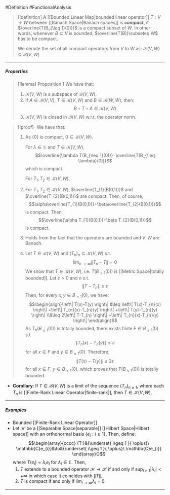 #Definition #FunctionalAnalysis 
>[!definition]
>A [[Bounded Linear Map|bounded linear operator]] $T: V \to W$ between [[Banach Space|Banach spaces]] is  ***compact***, if $\overline{T(B_{\leq 1}(0))}$ is a compact subset of $W$. In other words, whenever $B \subseteq V$ is bounded, $\overline{T(B)}\subseteq W$ has to be compact.
>
>We denote the set of all compact operators from $V$ to $W$ as: $\mathcal{K}(V,W)\subseteq \mathcal{B}(V,W)$
---
##### Properties
> [!lemma] Proposition 1
> We have that:
> 1. $\mathcal{K}(V,W)$ is a subspace of $\mathcal{B}(V,W)$.
> 2. If $A\in \mathcal{B}(V,V)$, $T\in \mathcal{K}(V,W)$ and $B\in \mathcal{B}(W,W)$, then: $$B\circ T\circ A\in \mathcal{K}(V,W) $$
> 3. $\mathcal{K}(V,W)$ is closed in $\mathcal{B}(V,W)$ w.r.t. the operator norm.

> [!proof]-
> We have that: 
> 1. As $\{ 0 \}$ is compact, $0\in \mathcal{K}(V,W)$. 
>    
>    For $\lambda\in \mathbb{K}$ and $T\in \mathcal{K}(V,W)$, $$\overline{\lambda T(B_{\leq 1}(0))}=\overline{T(B_{\leq \lambda}(0))}$$which is compact.
>    
>    For $T_{1},T_{2}\in \mathcal{K}(V,W)$, 
> 1. For $T_{1},T_{2}\in \mathcal{K}(V,W)$, $\overline{T_{1}(B(0,1))}$ and $\overline{T_{2}(B(0,1))}$ are compact. Then, of course, $$\alpha\overline{T_{1}(B(0,1))}+\beta\overline{T_{2}(B(0,1))}$$is compact. Then, $$\overline{\alpha T_{1}(B(0,1))+\beta T_{2}(B(0,1))}$$is compact. 
> 2. Holds from the fact that the operators are bounded and $V,W$ are Banach.
> 3. Let $T\in \mathcal{B}(V,W)$ and $(T_{n})_{n}\subseteq \mathcal{K}(V,W)$ s.t. $$\lim_{ n \to \infty } \left\| T_{n}-T \right\| =0$$ We show that $T\in\mathcal{K}(V,W)$, i.e. ${T(B_{\leq 1}(0))}$ is [[Metric Space|totally bounded]]. Let $\varepsilon>0$ and $n$ s.t. $$\left\| T-T_{n} \right\| \leq \varepsilon$$Then, for every $x,y\in B_{\leq 1}(0)$, we have: $$\begin{align}\left\| T(x)-T(y) \right\| &\leq \left\| T(x)-T_{n}(x) \right\| +\left\| T_{n}(x)-T_{n}(y) \right\| +\left\| T(y)-T_{n}(y) \right\| \\&\leq 2\left\| T-T_{n} \right\| +\left\| T_{n}(x)-T_{n}(y) \right\| \end{align}$$As $T_{n}(B_{\leq 1}(0))$ is totally bounded, there exists finite $F \in B_{\leq 1}(0)$ s.t. $$\left\| T_{n}(x)-T_{n}(y) \right\| \leq \varepsilon$$for all $x\in F$ and $y\in B_{\leq 1}(0)$. Therefore, $$\left\| T(x)-T(y) \right\| \leq 3\varepsilon$$for all $x\in F$, $y\in B_{\leq 1}(0)$, which proves that $T(B_{\leq 1}(0))$ is totally bounded.
- **Corollary**: If $T\in \mathcal{B}(V,W)$ is a limit of the sequence $(T_{n})_{n\geq 1}$, where each $T_{n}$ is [[Finite-Rank Linear Operator|finite-rank]], then $T\in \mathcal{K}(V,W)$.
---
##### Examples
- Bounded [[Finite-Rank Linear Operator]]
- Let $\mathcal{H}$ be a [[Separable Space|separable]] [[Hilbert Space|Hilbert space]] with an orthonormal basis $\{e_{i}: i\geq 1 \}$. Then, define: $$\begin{array}{cccc} {T:}&{\underset{ i\geq 1 }{ \oplus}\ \mathbb{C}e_{i}}&\to&{\underset{ i\geq 1 }{ \oplus}\ \mathbb{C}e_{i}} \end{array}{}$$where $T(e_{i})=\lambda_{i}e_{i}$ for $\lambda_{i}\in \mathbb{C}$. Then, 
  1. $T$ extends to a bounded operator $\mathcal{H}\to \mathcal{H}$ if and only if $\sup_{i\geq 1}\left| \lambda_{i} \right|<+\infty$ in which case it coincides with $\left\| T \right\|$. 
  2. $T$ is compact if and only if $\lim_{ i \to \infty }\lambda_{i}=0$.
---
